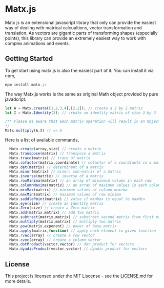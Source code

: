 # Matx.js

Matx js is an extensional javascript library that only can provide the easiest way of dealing with matrical calcualtions, vector transformation and translation. As vectors are gigantic parts of transforming shapes (especially points), this library can provide an extremely easiest way to work with complex animations and events.

## Getting Started
To get start using matx.js is also the easiest part of it.
You can install it via npm,
```javascript
npm install matx.js
```
The way Matx.js works is the same as original Math object provided by pure javadcript.
```javascript
let A = Matx.create([1,2,3,4],[2,2]); // create a 2 by 2 matrix
let I = Matx.Identity(3); // create an identity matrix of size 3 by 3

/** Please be aware that each matrix operation will result in an Object        with the properties - output and size
*/
Matx.multiply(A,I) // => A

```
Here is a list of available commands,
```javascript
  Matx.create(array,size) // create a matrix
  Matx.transpose(matrix) // transpose a matrix
  Matx.trace(matrix) // trace of matrix
  Matx.cofactor(matrix,coordinate) // cofactor of a coordiante in a matrix
  Matx.det(matrix) // determinant of a matrix
  Matx.minor(matrix) // minor; sub-matrix of a matrix
  Matx.inverse(matrix) // inverse of a matrix
  Matx.rowMinima(matrix) // an array of mininmum values in each row
  Matx.columnMaxima(matrix) // an array of maximum values in each column
  Matx.minMax(matrix) // minimum values of column maxima
  Matx.maxMin(matrix) // maximum values of row minima
  Matx.saddlePoint(matrix) // value if minMax is equal to maxMin
  Matx.eye(size) // create an Identity matrix
  Matx.Zero(size) // create a Zero matrix
  Matx.add(matrix,matrix) // add two matrix
  Matx.subtract(matrix,matrix) // substract second matrix from first matrix
  Matx.multiply(matrix,matrix) // multiply two matrix
  Matx.pow(matrix,exponent) // power of base matrix
  Matx.apply(matrix,function) // apply each element to given function
  Matx.rvec(array) // create a row vector
  Matx.cvec(array) // create a column vector
  Matx.dotProduct(vector,vector) // dot product for vectors
  Matx.dyadicProduct(vector,vector) // dyadic product for vectors

```
## License
This project is licensed under the MIT Liscense - see the [LICENSE.md](LICENSE.md) for more details.

